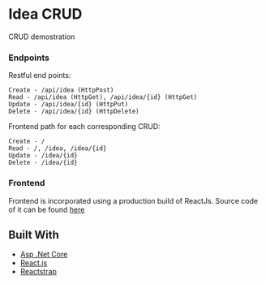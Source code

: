 # Idea CRUD

CRUD demostration

### Endpoints

Restful end points:
```
Create - /api/idea (HttpPost)
Read - /api/idea (HttpGet), /api/idea/{id} (HttpGet)
Update - /api/idea/{id} (HttpPut)
Delete - /api/idea/{id} (HttpDelete)
```

Frontend path for each corresponding CRUD:
```
Create - /
Read - /, /idea, /idea/{id}
Update - /idea/{id}
Delete - /idea/{id}
```

### Frontend

Frontend is incorporated using a production build of ReactJs.
Source code of it can be found [here](https://github.com/jokarz/IdeaApp)


## Built With

* [Asp .Net Core](https://docs.microsoft.com/en-us/aspnet/core/)
* [React.js](https://reactjs.org/)
* [Reactstrap](https://reactstrap.github.io/)

